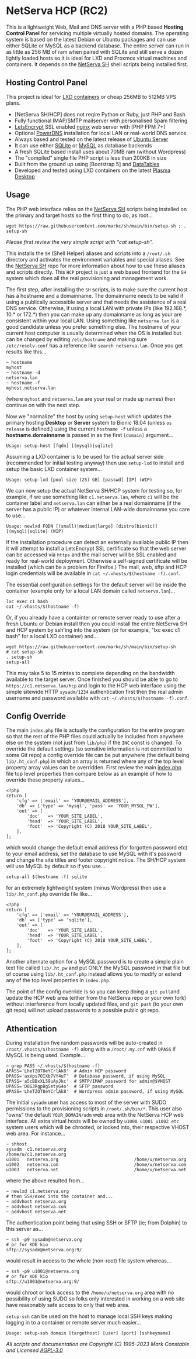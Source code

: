 # NetServa HCP (RC2)

This is a lightweight Web, Mail and DNS server with a PHP based **Hosting
Control Panel** for servicing multiple virtually hosted domains. The operating
system is based on the latest Debian or Ubuntu packages and can use either
SQLite or MySQL as a backend database. The entire server can run in as little as
256 MB of ram when paired with SQLite and still serve a dozen lightly loaded
hosts so it is ideal for LXD and Proxmox virtual machines and containers. It
depends on the [NetServa SH] shell scripts being installed first.

## Hosting Control Panel

This project is ideal for [LXD containers] or cheap 256MB to 512MB VPS plans.

- [NetServa SH/HCP] does not reqire Python or Ruby, just PHP and Bash
- Fully functional IMAP/SMTP mailserver with personalised Spam filtering
- [LetsEncrypt] SSL enabled [nginx] web server with [PHP FPM 7+]
- Optional [PowerDNS] installation for local LAN or real-world DNS service
- Always based and tested on the latest release of [Ubuntu Server]
- It can use either [SQLite] or [MySQL] as database backends
- A fresh SQLite based install uses about 70MB ram (without Wordpress)
- The "compiled" single file PHP script is less than 200KB in size
- Built from the ground up using [Bootstrap 5] and [DataTables]
- Developed and tested using LXD containers on the latest [Plasma Desktop]

## Usage

The PHP web interface relies on the [NetServa SH] scripts being installed on the
primary and target hosts so the first thing to do, as root...

    wget https://raw.githubusercontent.com/markc/sh/main/bin/setup-sh ; . setup-sh

_Please first review the very simple script with "cat setup-sh"._

This installs the `SH` (Shell Helper) aliases and scripts into a `/root/.sh`
directory and activates the environment variables and special aliases. See the
[NetServa SH] repo for more information about how to use these aliases and
scripts directly. This `HCP` project is just a web based frontend for the `SH`
system which does all the real provisioning and management work.

The first step, after installing the `SH` scripts, is to make sure the current
host has a hostname and a domainname. The domainname needs to be valid if using
a publically accessible server and that needs the assistence of a real DNS
service. Otherwise, if using a local LAN with private IPs (like 192.168.\*,
10.\* or 172.\*) then you can make up any domainname as long as your are
consistent within your local LAN. Using something like `netserva.lan` is a good
candidate unless you prefer something else. The hostname of your current host
computer is usually determined when the OS is installed but can be changed by
editing `/etc/hostname` and making sure `/etc/resolv.conf` has a reference like
`search netserva.lan`. Once you get results like this...

    ~ hostname
    myhost
    ~ hostname -d
    netserva.lan
    ~ hostname -f
    myhost.netserva.lan

(where `myhost` and `netserva.lan` are your real or made up names) then continue
on with the next step.

Now we "normalize" the host by using `setup-host` which updates the primary
hosting **Desktop** or **Server** system to Bionic 18.04 (unless `os release` is
defined.) using the current `hostname -f` unless a **hostname.domainname** is
passed in as the first `[domain]` argument...

    Usage: setup-host [fqdn] [(mysql)|sqlite]

Assuming a LXD container is to be used for the actual server side (recommended
for initial testing anyway) then use `setup-lxd` to install and setup the basic
LXD container system...

    Usage: setup-lxd [pool size (25) GB] [passwd] [IP] (WIP)

We can now setup the actual NetServa SH/HCP system for testing so, for example,
if we use something like `c1.netserva.lan`, where `c1` will be the container
label and `netserva.lan` can either be a real domainname (if the server has a
public IP) or whatever internal LAN-wide domainname you care to use...

    Usage: newlxd FQDN [(small)|medium|large] [distro(bionic)] [(mysql)|sqlite] (WIP)

If the installation procedure can detect an externally available public IP then
it will attempt to install a LetsEncrypt SSL certificate so that the web server
can be accessed via `https` and the mail server will be SSL enabled and ready
for real-world deployment. Otherwise a self-signed certificate will be installed
(which can be a problem for Firefox.) The mail, web, sftp and HCP login
credentials will be available in `cat ~/.vhosts/$(hostname -f).conf`.

The essential configuration settings for the default server will be inside the
container (example only for a local LAN domain called `netserva.lan`)...

    lxc exec c1 bash
    cat ~/.vhosts/$(hostname -f)

Or, if you already have a containter or remote server ready to use after a fresh
Ubuntu or Debian install then you could install the entire NetServa SH and HCP
system by ssh'ing into the system (or for example, "lxc exec c1 bash" for a
local LXD container) and...

    wget https://raw.githubusercontent.com/markc/sh/main/bin/setup-sh
    # cat setup-sh
    . setup-sh
    setup-all

This may take 5 to 15 mintes to complete depending on the bandwidth available to
the target server. Once finished you should be able to go to
`https://c1.netserva.lan/hcp` and login to the HCP web interface using the
simple sitewide HTTP `sysadm/1234` authentication first then the real admin
username and password available with `cat ~/.vhosts/$(hostname -f).conf`.

## Config Override

The main `index.php` file is actually the configuration for the entire program
so that the rest of the PHP files could actually be included from anywhere else
on the system (not just from `lib/php`) if the `INC` const is changed. To
override the default settings (so sensitive information is not committed to some
Git repo) a config override file can be put anywhere (the default being
`lib/.ht_conf.php`) in which an array is returned where any of the top level
property array values can be overridden. First review the main [index.php] file
top level properties then compare below as an example of how to override these
property values...

    <?php
    return [
        'cfg' => ['email' => 'YOUR@EMAIL_ADDRESS'],
        'db' => ['type' => 'mysql', 'pass' => 'YOUR_MYSQL_PW'],
        'out' => [
            'doc'   => 'YOUR_SITE_LABEL',
            'head'  => 'YOUR_SITE_LABEL',
            'foot'  => 'Copyright (C) 2018 YOUR_SITE_LABEL',
        ],
    ];

which would change the default email address (for forgotten password etc) to
your email address, set the database to use MySQL with it's password and change
the site titles and footer copyright notice. The SH/HCP system will use MySQL by
default so if you use...

    setup-all $(hostname -f) sqlite

for an extremely lightweight system (minus Wordpress) then use a
`lib/.ht_conf.php` override file like...

    <?php
    return [
        'cfg' => ['email' => 'YOUR@EMAIL_ADDRESS'],
        'db' => ['type' => 'sqlite'],
        'out' => [
            'doc'   => 'YOUR_SITE_LABEL',
            'head'  => 'YOUR_SITE_LABEL',
            'foot'  => 'Copyright (C) 2018 YOUR_SITE_LABEL',
        ],
    ];

Another alternate option for a MySQL password is to create a simple plain text
file called `lib/.ht_pw` and put ONLY the MySQL password in that file but of
course using `lib/.ht_conf.php` instead allows you to modify or extend any of
the top level properties in `index.php`.

The point of the config override is so you can keep doing a `git pull`and update
the HCP web area (either from the NetServa repo or your own fork) without
interference from locally updated files, and `git push` (to your own git repo)
will not upload passwords to a possible public git repo.

## Athentication

During installation five random passwords will be auto-created in
`/root/.vhosts/$(hostname -f)` along with a `/root/.my.cnf` with `DPASS` if
MySQL is being used. Example...

    ~ grep PASS ~/.vhosts/$(hostname -f)
    APASS='LheTZOT8eYCrlAk8'  # Admin HCP password
    DPASS='axVps7OIXb7VY4uT'  # Database password, if using MySQL
    EPASS='a5cBBxXL59uAyJkc'  # SMTP/IMAP password for admin@$VHOST
    UPASS='D8G3RgpBgSetyG4o'  # SFTP password
    WPASS='LheTZOT8eYCrlAk8'  # Wordpress admin password, if using MySQL

The initial `sysadm` user has access to most of the server with SUDO permissions
to the provisioning scripts in `/root/.sh/bin/*`. This user also "owns" the
default `YOUR_DOMAIN/adm` web area with the NetServa HCP web interface. All
extra virtual hosts will be owned by `u1000 u1001 u1002 etc` system users which
will be chrooted, or locked into, their respective VHOST web area. For
instance...

    ~ shhost
    sysadm  c1.netserva.org                          /home/u/c1.netserva.org
    u1001   netserva.org                             /home/u/netserva.org
    u1002   netserva.com                             /home/u/netserva.com
    u1003   netserva.net                             /home/u/netserva.net

where the above resulted from...

    ~ newlxd c1.netserva.org
    # then SSH/exec into the container and...
    ~ addvhost netserva.org
    ~ addvhost netserva.com
    ~ addvhost netserva.net

The authentication point being that using SSH or SFTP (ie; from Dolphin) to this
server as...

    ~ ssh -p9 sysadm@netserva.org
    # or for KDE kio
    sftp://sysadm@netserva.org:9/

would result in access to the whole (non-root) file system whereas...

    ~ ssh -p9 u1001@netserva.org
    # or for KDE kio
    sftp://u1001@netserva.org:9/

would chroot or lock access to the `/home/u/netserva.org` area with no
possibility of using SUDO so folks only interested in working on a web site have
reasonably safe access to only that web area.

`setup-ssh` can be used on the host to manage local SSH keys making logging in
to a container or remote server much easier...

    Usage: setup-ssh domain [targethost] [user] [port] [sshkeyname]

_All scripts and documentation are Copyright (C) 1995-2023 Mark Constable and
Licensed [AGPL-3.0]_

[NetServa SH]: https://github.com/markc/sh/
[NetServa HCP]: https://github.com/markc/hcp/
[AGPL-3.0]: http://www.gnu.org/licenses/agpl-3.0.html
[Bootstrap 4]: https://getbootstrap.com/
[DataTables]: https://datatables.net/examples/styling/bootstrap4/
[index.php]: https://github.com/netserva/www/blob/master/index.php
[nginx]: http://nginx.org/
[PHP FPM 8+]: http://www.php.net/manual/en/install.fpm.php
[Plasma Desktop]: https://kde.org/plasma-desktop/
[LXD containers]: https://linuxcontainers.org/lxd/introduction/
[LetsEncrypt]: https://letsencrypt.org/
[PowerDNS]: https://powerdns.com/
[SQLite]: https://sqlite.org/features.html
[MySQL]: https://mariadb.org/
[Ubuntu Server]: https://ubuntu.com/download/server/
